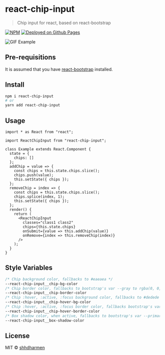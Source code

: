 # react-chip-input

> Chip input for react, based on react-bootstrap

[![NPM](https://img.shields.io/npm/v/react-chip-input.svg)](https://www.npmjs.com/package/react-chip-input)
[![Deployed on Github Pages](https://img.shields.io/badge/github--pages-online-blue.svg)](https://shhdharmen.github.io/react-chip-input/ "Deployed on Github Pages")

![GIF Example](./chrome-capture.gif)

## Pre-requisitions

It is assumed that you have [react-bootstrap](https://react-bootstrap.github.io/getting-started/introduction#installation) installed.

## Install

```bash
npm i react-chip-input
# or
yarn add react-chip-input
```

## Usage

```tsx
import * as React from "react";

import ReactChipInput from "react-chip-input";

class Example extends React.Component {
  state = {
    chips: []
  };
  addChip = value => {
    const chips = this.state.chips.slice();
    chips.push(value);
    this.setState({ chips });
  };
  removeChip = index => {
    const chips = this.state.chips.slice();
    chips.splice(index, 1);
    this.setState({ chips });
  };
  render() {
    return (
      <ReactChipInput
        classes="class1 class2"
        chips={this.state.chips}
        onSubmit={value => this.addChip(value)}
        onRemove={index => this.removeChip(index)}
      />
    );
  }
}
```

## Style Variables

```css
/* Chip background color, fallbacks to #eaeaea */
--react-chip-input__chip-bg-color
/* Chip border color, fallbacks to bootstrap's var --gray to rgba(0, 0, 0, 0.25) */
--react-chip-input__chip-border-color
/* Chip :hover, :active, :focus background color, fallbacks to #dedede */
--react-chip-input__chip-hover-bg-color
/* Chip :hover, :active, :focus border color, fallbacks bootstrap's var --dark to rgba(0, 0, 0, 0.05) */
--react-chip-input__chip-hover-border-color
/* Box shadow color, when active, fallbacks to bootstrap's var --primary to blue */
--react-chip-input__box-shadow-color
```

## License

MIT © [shhdharmen](https://github.com/shhdharmen)
